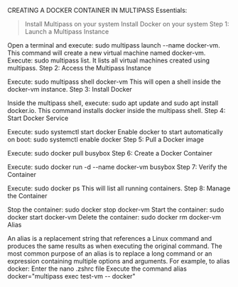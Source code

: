 CREATING A DOCKER CONTAINER IN MULTIPASS
Essentials:
>Install Multipass on your system
>Install Docker on your system
Step 1: Launch a Multipass Instance

Open a terminal and execute: sudo multipass launch --name docker-vm. This command will create a new virtual machine named docker-vm.
Execute: sudo multipass list. It lists all virtual machines created using multipass.
Step 2: Access the Multipass Instance

Execute: sudo multipass shell docker-vm
This will open a shell inside the docker-vm instance.
Step 3: Install Docker

Inside the multipass shell, execute: sudo apt update and sudo apt install docker.io. This command installs docker inside the multipass shell.
Step 4: Start Docker Service

Execute: sudo systemctl start docker
Enable docker to start automatically on boot: sudo systemctl enable docker
Step 5: Pull a Docker image

Execute: sudo docker pull busybox
Step 6: Create a Docker Container

Execute: sudo docker run -d --name docker-vm busybox
Step 7: Verify the Container

Execute: sudo docker ps
This will list all running containers.
Step 8: Manage the Container

Stop the container: sudo docker stop docker-vm
Start the container: sudo docker start docker-vm
Delete the container: sudo docker rm docker-vm
Alias

An alias is a replacement string that references a Linux command and produces the same results as when executing the original command.
The most common purpose of an alias is to replace a long command or an expression containing multiple options and arguments.
For example, to alias docker:
Enter the nano .zshrc file
Execute the command alias docker="multipass exec test-vm -- docker"